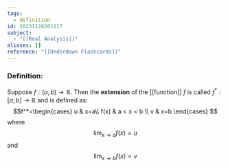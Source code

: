 ```yaml
---
tags:
  - definition
id: 20231120201117
subject:
  - "[[Real Analysis]]"
aliases: []
reference: "[[Underdown Flashcards]]"
---
```

### Definition:
Suppose $f:(a,b) \to \mathbb{R}$. Then the **extension** of the [[function]] $f$ is called $f^*: [a, b] \to \mathbb{R}$ and is defined as:
$$f^*=\begin{cases}
u & x=a\\ f(x) & a < x < b \\
v & x=b
\end{cases}
$$
where $$\lim_{x\to a} f(x) = u$$ and
$$\lim_{x\to b} f(x) = v$$

